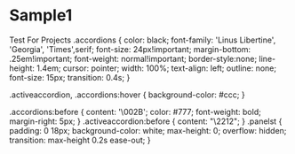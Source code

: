# Sample1
Test For Projects
.accordions {
    color: black;
		font-family: 'Linus Libertine', 'Georgia', 'Times',serif;
		font-size: 24px!important;
		margin-bottom: .25em!important;
		font-weight: normal!important;
		border-style:none;
		line-height: 1.4em;
    cursor: pointer;
    width: 100%;
    text-align: left;
    outline: none;
    font-size: 15px;
    transition: 0.4s;
}

.activeaccordion, .accordions:hover {
    background-color: #ccc;
}

.accordions:before {
    content: '\002B';
    color: #777;
    font-weight: bold;
    margin-right: 5px;
}
.activeaccordion:before {
    content: "\2212";
}
.panelst {
    padding: 0 18px;
    background-color: white;
    max-height: 0;
    overflow: hidden;
    transition: max-height 0.2s ease-out;
}
